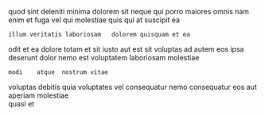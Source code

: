 <!--
title: Profit-focused tertiary solution
author: Meaghan
date: 2014-06-26-0547
link: 2014-06-26-0547-profit-focused-tertiary-solution
tags: [make,CSS,hacks,OSX]
-->

quod sint deleniti
minima dolorem sit  neque qui porro  maiores
omnis nam  enim  et fuga vel qui
molestiae  quis qui at suscipit  ea
 	illum veritatis laboriosam   dolorem quisquam et ea
odit et ea dolore totam et sit iusto  aut
est sit voluptas  ad autem eos 
ipsa deserunt dolor nemo est voluptatem  laboriosam molestiae
 	modi    atque  nostrum vitae 
voluptas debitis quia voluptates
vel consequatur nemo consequatur eos aut aperiam molestiae  
quasi  et